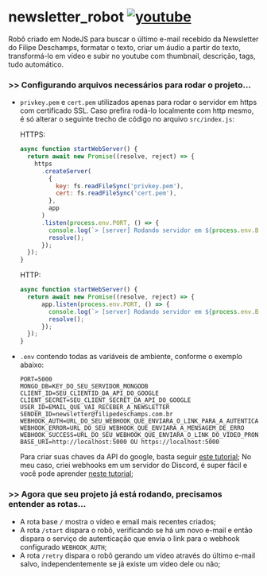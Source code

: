 # newsletter_robot [![youtube](https://img.shields.io/website-up-down-green-red/http/monip.org.svg?label=Youtube)](https://www.youtube.com/@noticiastecnologia-newsletter)

Robô criado em NodeJS para buscar o último e-mail recebido da Newsletter do Filipe Deschamps, formatar o texto, criar um áudio a partir do texto, transformá-lo em vídeo e subir no youtube com thumbnail, descrição, tags, tudo automático.

### >> Configurando arquivos necessários para rodar o projeto...

- `privkey.pem` e `cert.pem` utilizados apenas para rodar o servidor em https com certificado SSL. Caso prefira rodá-lo localmente com http mesmo, é só alterar o seguinte trecho de código no arquivo `src/index.js`:

  HTTPS:

  ```Javascript
  async function startWebServer() {
    return await new Promise((resolve, reject) => {
      https
        .createServer(
          {
            key: fs.readFileSync('privkey.pem'),
            cert: fs.readFileSync('cert.pem'),
          },
          app
        )
        .listen(process.env.PORT, () => {
          console.log(`> [server] Rodando servidor em ${process.env.BASE_URI}`);
          resolve();
        });
    });
  }
  ```

  HTTP:

  ```Javascript
  async function startWebServer() {
    return await new Promise((resolve, reject) => {
        app.listen(process.env.PORT, () => {
          console.log(`> [server] Rodando servidor em ${process.env.BASE_URI}`);
          resolve();
        });
    });
  }
  ```

- `.env` contendo todas as variáveis de ambiente, conforme o exemplo abaixo:
  ```
  PORT=5000
  MONGO_DB=KEY_DO_SEU_SERVIDOR_MONGODB
  CLIENT_ID=SEU_CLIENTID_DA_API_DO_GOOGLE
  CLIENT_SECRET=SEU_CLIENT_SECRET_DA_API_DO_GOOGLE
  USER_ID=EMAIL_QUE_VAI_RECEBER_A_NEWSLETTER
  SENDER_ID=newsletter@filipedeschamps.com.br
  WEBHOOK_AUTH=URL_DO_SEU_WEBHOOK_QUE_ENVIARA_O_LINK_PARA_A_AUTENTICACAO
  WEBHOOK_ERROR=URL_DO_SEU_WEBHOOK_QUE_ENVIARA_A_MENSAGEM_DE_ERRO
  WEBHOOK_SUCCESS=URL_DO_SEU_WEBHOOK_QUE_ENVIARA_O_LINK_DO_VIDEO_PRONTO
  BASE_URI=http://localhost:5000 OU https://localhost:5000
  ```
  Para criar suas chaves da API do google, basta seguir [este tutorial](https://developers.google.com/identity/protocols/oauth2/web-server?hl=pt-br);
  No meu caso, criei webhooks em um servidor do Discord, é super fácil e você pode aprender [neste tutorial](https://support.discord.com/hc/pt-br/articles/228383668);

### >> Agora que seu projeto já está rodando, precisamos entender as rotas...

- A rota base `/` mostra o vídeo e email mais recentes criados;
- A rota `/start` dispara o robô, verificando se há um novo e-mail e então dispara o serviço de autenticação que envia o link para o webhook configurado `WEBHOOK_AUTH`;
- A rota `/retry` dispara o robô gerando um vídeo através do último e-mail salvo, independentemente se já existe um vídeo dele ou não;
